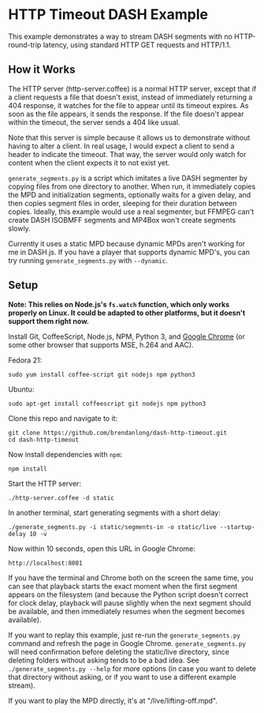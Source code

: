 # HTTP Timeout DASH Example

This example demonstrates a way to stream DASH segments with no HTTP-round-trip latency, using standard HTTP GET requests and HTTP/1.1.

## How it Works

The HTTP server (http-server.coffee) is a normal HTTP server, except that if a client requests a file that doesn't exist, instead of immediately returning a 404 response, it watches for the file to appear until its timeout expires. As soon as the file appears, it sends the response. If the file doesn't appear within the timeout, the server sends a 404 like usual.

Note that this server is simple because it allows us to demonstrate without having to alter a client. In real usage, I would expect a client to send a header to indicate the timeout. That way, the server would only watch for content when the client expects it to not exist yet.

`generate_segments.py` is a script which imitates a live DASH segmenter by copying files from one directory to another. When run, it immediately copies the MPD and initialization segments, optionally waits for a given delay, and then copies segment files in order, sleeping for their duration between copies. Ideally, this example would use a real segmenter, but FFMPEG can't create DASH ISOBMFF segments and MP4Box won't create segments slowly.

Currently it uses a static MPD because dynamic MPDs aren't working for me in DASH.js. If you have a player that supports dynamic MPD's, you can try running `generate_segments.py` with `--dynamic`.

## Setup

**Note: This relies on Node.js's `fs.watch` function, which only works properly on Linux. It could be adapted to other platforms, but it doesn't support them right now.**

Install Git, CoffeeScript, Node.js, NPM, Python 3, and [Google Chrome](https://www.google.com/chrome/browser/desktop/) (or some other browser that supports MSE, h.264 and AAC).

Fedora 21:

    sudo yum install coffee-script git nodejs npm python3

Ubuntu:

    sudo apt-get install coffeescript git nodejs npm python3

Clone this repo and navigate to it:

    git clone https://github.com/brendanlong/dash-http-timeout.git
    cd dash-http-timeout

Now install dependencies with `npm`:

    npm install

Start the HTTP server:

    ./http-server.coffee -d static

In another terminal, start generating segments with a short delay:

    ./generate_segments.py -i static/segments-in -o static/live --startup-delay 10 -v

Now within 10 seconds, open this URL in Google Chrome:

    http://localhost:8081

If you have the terminal and Chrome both on the screen the same time, you can see that playback starts the exact moment when the first segment appears on the filesystem (and because the Python script doesn't correct for clock delay, playback will pause slightly when the next segment should be available, and then immediately resumes when the segment becomes available).

If you want to replay this example, just re-run the `generate_segments.py` command and refresh the page in Google Chrome. `generate_segments.py` will need confirmation before deleting the static/live directory, since deleting folders without asking tends to be a bad idea. See `./generate_segments.py --help` for more options (in case you want to delete that directory without asking, or if you want to use a different example stream).

If you want to play the MPD directly, it's at "/live/lifting-off.mpd".
